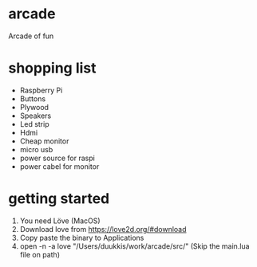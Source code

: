 # arcade

Arcade of fun

# shopping list

* Raspberry Pi
* Buttons
* Plywood
* Speakers
* Led strip
* Hdmi
* Cheap monitor
* micro usb
* power source for raspi
* power cabel for monitor

# getting started

1. You need Löve (MacOS)
2. Download love from https://love2d.org/#download
3. Copy paste the binary to Applications
4. open -n -a love "/Users/duukkis/work/arcade/src/" (Skip the main.lua file on path)



